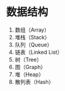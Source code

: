 # 数据结构

1. 数组（Array）
2. 堆栈（Stack）
3. 队列（Queue）
4. 链表（Linked List）
5. 树（Tree）
6. 图（Graph）
7. 堆（Heap）
8. 散列表（Hash）

